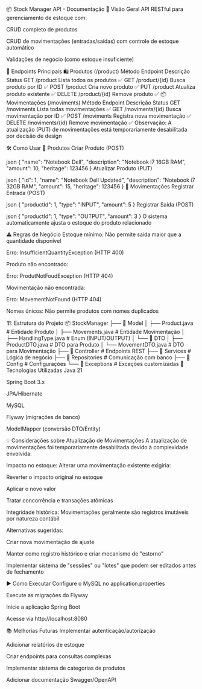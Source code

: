 📦 Stock Manager API - Documentação
📌 Visão Geral
API RESTful para gerenciamento de estoque com:

CRUD completo de produtos

CRUD de movimentações (entradas/saídas) com controle de estoque automático

Validações de negócio (como estoque insuficiente)

🌟 Endpoints Principais
🛍️ Produtos (/product)
Método	Endpoint	Descrição	Status
GET	/product	Lista todos os produtos	✅
GET	/product/{id}	Busca produto por ID	✅
POST	/product	Cria novo produto	✅
PUT	/product	Atualiza produto existente	✅
DELETE	/product/{id}	Remove produto	✅
📦 Movimentações (/moviments)
Método	Endpoint	Descrição	Status
GET	/moviments	Lista todas movimentações	✅
GET	/moviments/{id}	Busca movimentação por ID	✅
POST	/moviments	Registra nova movimentação	✅
DELETE	/moviments/{id}	Remove movimentação	✅
Observação: A atualização (PUT) de movimentações está temporariamente desabilitada por decisão de design

🛠️ Como Usar
🔄 Produtos
Criar Produto (POST)

json
{
"name": "Notebook Dell",
"description": "Notebook i7 16GB RAM",
"amount": 10,
"heritage": 123456
}
Atualizar Produto (PUT)

json
{
"id": 1,
"name": "Notebook Dell Updated",
"description": "Notebook i7 32GB RAM",
"amount": 15,
"heritage": 123456
}
🔄 Movimentações
Registrar Entrada (POST)

json
{
"productId": 1,
"type": "INPUT",
"amount": 5
}
Registrar Saída (POST)

json
{
"productId": 1,
"type": "OUTPUT",
"amount": 3
}
O sistema automaticamente ajusta o estoque do produto relacionado

⚠️ Regras de Negócio
Estoque mínimo: Não permite saída maior que a quantidade disponível

Erro: InsufficientQuantityException (HTTP 400)

Produto não encontrado:

Erro: ProdutNotFoudException (HTTP 404)

Movimentação não encontrada:

Erro: MovementNotFound (HTTP 404)

Nomes únicos: Não permite produtos com nomes duplicados

🏗️ Estrutura do Projeto
📦 StockManager
├── 📂 Model
│   ├── Product.java          # Entidade Produto
│   ├── Movements.java        # Entidade Movimentação
│   ├── HandlingType.java     # Enum (INPUT/OUTPUT)
│   └── 📂 DTO
│       ├── ProductDTO.java    # DTO para Produto
│       └── MovementDTO.java   # DTO para Movimentação
├── 📂 Controller             # Endpoints REST
├── 📂 Services               # Lógica de negócio
├── 📂 Repositories           # Comunicação com banco
├── 📂 Config                 # Configurações
└── 📂 Exceptions             # Exceções customizadas
🔧 Tecnologias Utilizadas
Java 21

Spring Boot 3.x

JPA/Hibernate

MySQL

Flyway (migrações de banco)

ModelMapper (conversão DTO/Entity)

💡 Considerações sobre Atualização de Movimentações
A atualização de movimentações foi temporariamente desabilitada devido à complexidade envolvida:

Impacto no estoque: Alterar uma movimentação existente exigiria:

Reverter o impacto original no estoque

Aplicar o novo valor

Tratar concorrência e transações atômicas

Integridade histórica: Movimentações geralmente são registros imutáveis por natureza contábil

Alternativas sugeridas:

Criar nova movimentação de ajuste

Manter como registro histórico e criar mecanismo de "estorno"

Implementar sistema de "sessões" ou "lotes" que podem ser editados antes de fechamento

▶️ Como Executar
Configure o MySQL no application.properties

Execute as migrações do Flyway

Inicie a aplicação Spring Boot

Acesse via http://localhost:8080

📚 Melhorias Futuras
Implementar autenticação/autorização

Adicionar relatórios de estoque

Criar endpoints para consultas complexas

Implementar sistema de categorias de produtos

Adicionar documentação Swagger/OpenAPI